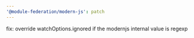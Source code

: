 ```yaml
---
'@module-federation/modern-js': patch
---
```


fix: override watchOptions.ignored if the modernjs internal value is regexp
